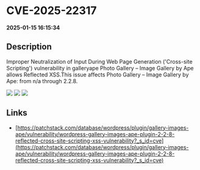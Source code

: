# CVE-2025-22317

**2025-01-15 16:15:34**

## Description
Improper Neutralization of Input During Web Page Generation ('Cross-site Scripting') vulnerability in galleryape Photo Gallery – Image Gallery by Ape allows Reflected XSS.This issue affects Photo Gallery – Image Gallery by Ape: from n/a through 2.2.8.

![](https://img.shields.io/static/v1?label=Score&message=7.1&color=red)
![](https://img.shields.io/static/v1?label=Severity&message=HIGH&color=red)
![](https://img.shields.io/static/v1?label=CWE&message=XSS&color=green)

## Links
- [https://patchstack.com/database/wordpress/plugin/gallery-images-ape/vulnerability/wordpress-gallery-images-ape-plugin-2-2-8-reflected-cross-site-scripting-xss-vulnerability?_s_id=cve](https://patchstack.com/database/wordpress/plugin/gallery-images-ape/vulnerability/wordpress-gallery-images-ape-plugin-2-2-8-reflected-cross-site-scripting-xss-vulnerability?_s_id=cve)
